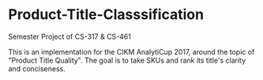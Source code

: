 # Product-Title-Classsification
Semester Project of CS-317 &amp; CS-461


This is an implementation for the CIKM AnalytiCup 2017, around the topic of "Product Title Quality". The goal is to take SKUs and rank its title's clarity and conciseness. 
